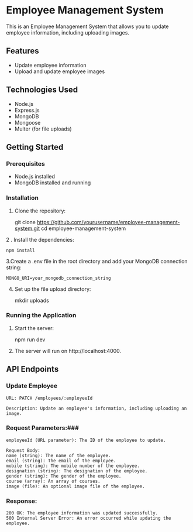 # Employee Management System

This is an Employee Management System that allows you to update employee information, including uploading images.

## Features

- Update employee information
- Upload and update employee images

## Technologies Used

- Node.js
- Express.js
- MongoDB
- Mongoose
- Multer (for file uploads)

## Getting Started

### Prerequisites

- Node.js installed
- MongoDB installed and running

### Installation

1. Clone the repository:

   git clone https://github.com/yourusername/employee-management-system.git
   cd employee-management-system

2 . Install the dependencies:

    npm install

3.Create a .env file in the root directory and add your MongoDB connection string:

    MONGO_URI=your_mongodb_connection_string

4. Set up the file upload directory:

    mkdir uploads

### Running the Application

1. Start the server:
     
     npm run dev

2. The server will run on http://localhost:4000.

## API Endpoints ##
### Update Employee
    URL: PATCH /employees/:employeeId

    Description: Update an employee's information, including uploading an image.

### Request Parameters:###

    employeeId (URL parameter): The ID of the employee to update.

    Request Body:
    name (string): The name of the employee.
    email (string): The email of the employee.
    mobile (string): The mobile number of the employee.
    designation (string): The designation of the employee.
    gender (string): The gender of the employee.
    course (array): An array of courses.
    image (file): An optional image file of the employee.

### Response: ###

    200 OK: The employee information was updated successfully.
    500 Internal Server Error: An error occurred while updating the employee.







